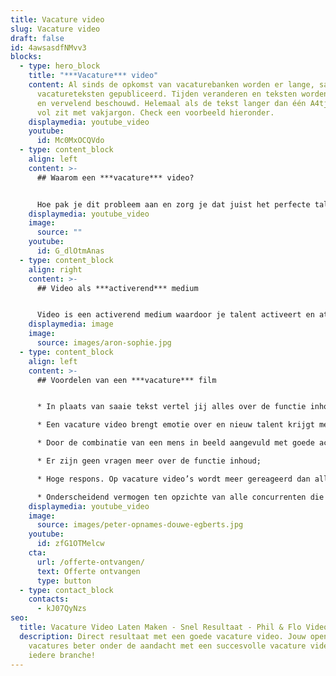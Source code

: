```yaml
---
title: Vacature video
slug: Vacature video
draft: false
id: 4awsasdfNMvv3
blocks:
  - type: hero_block
    title: "***Vacature*** video"
    content: Al sinds de opkomst van vacaturebanken worden er lange, saaie
      vacatureteksten gepubliceerd. Tijden veranderen en teksten worden als saai
      en vervelend beschouwd. Helemaal als de tekst langer dan één A4tje is en
      vol zit met vakjargon. Check een voorbeeld hieronder.
    displaymedia: youtube_video
    youtube:
      id: Mc0MxOCQVdo
  - type: content_block
    align: left
    content: >-
      ## Waarom een ***vacature*** video?


      Hoe pak je dit probleem aan en zorg je dat juist het perfecte talent kiest voor jouw organisatie? Dit doe je met een **vacature video**. Een vacaturefilm brengt de juiste boodschap over met emotie. Daarnaast worden Google en YouTube steeds vaker gebruikt voor het vinden van de juiste vacature. Sterker nog [YouTube](https://www.philenflo.nl/youtube-video-laten-maken/) is bijna de populairste zoekmachine ter wereld en geeft Google nog meer voorrang op hoogwaardige videocontent in de zoekresultaten!
    displaymedia: youtube_video
    image:
      source: ""
    youtube:
      id: G_dlOtmAnas
  - type: content_block
    align: right
    content: >-
      ## Video als ***activerend*** medium


      Video is een activerend medium waardoor je talent activeert en attendeert op jouw boodschap. Met een vacature video kan je binnen één minuut uitleggen waar jouw organisatie voor staat en wat de functie inhoudt. Je neemt alle twijfel weg. Met jouw enthousiasme vertel je meteen waarom het zo leuk is om voor jullie te werken en kan het talent meteen proeven aan de sfeer. Daarna deel je de video op LinkedIn op adverteer je de video op de juiste doelgroep voor het allerbeste resultaat! Uiteraard helpen we je daarmee.
    displaymedia: image
    image:
      source: images/aron-sophie.jpg
  - type: content_block
    align: left
    content: >-
      ## Voordelen van een ***vacature*** film


      * In plaats van saaie tekst vertel jij alles over de functie inhoud;

      * Een vacature video brengt emotie over en nieuw talent krijgt meteen een gevoel met de organisatie;

      * Door de combinatie van een mens in beeld aangevuld met goede achtergrond muziek, blijft de kijker geboeid;

      * Er zijn geen vragen meer over de functie inhoud;

      * Hoge respons. Op vacature video’s wordt meer gereageerd dan alleen vacatureteksten.

      * Onderscheidend vermogen ten opzichte van alle concurrenten die ook vacatures open hebben staan.
    displaymedia: youtube_video
    image:
      source: images/peter-opnames-douwe-egberts.jpg
    youtube:
      id: zfG1OTMelcw
    cta:
      url: /offerte-ontvangen/
      text: Offerte ontvangen
      type: button
  - type: contact_block
    contacts:
      - kJ07QyNzs
seo:
  title: Vacature Video Laten Maken - Snel Resultaat - Phil & Flo Videomarketing
  description: Direct resultaat met een goede vacature video. Jouw openstaande
    vacatures beter onder de aandacht met een succesvolle vacature video voor
    iedere branche!
---
```

